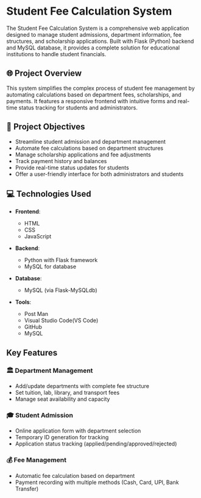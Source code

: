 # Student Fee Calculation System

The Student Fee Calculation System is a comprehensive web application designed to manage student admissions, department information, fee structures, and scholarship applications. Built with Flask (Python) backend and MySQL database, it provides a complete solution for educational institutions to handle student financials.

## 🌐 Project Overview
This system simplifies the complex process of student fee management by automating calculations based on department fees, scholarships, and payments. It features a responsive frontend with intuitive forms and real-time status tracking for students and administrators.

## 🎯 Project Objectives
- Streamline student admission and department management
- Automate fee calculations based on department structures
- Manage scholarship applications and fee adjustments
- Track payment history and balances
- Provide real-time status updates for students
- Offer a user-friendly interface for both administrators and students

## 💻 Technologies Used

- **Frontend**:
  - HTML
  - CSS
  - JavaScript

- **Backend**:
  - Python with Flask framework
  - MySQL for database

- **Database**:
  - MySQL (via Flask-MySQLdb)

- **Tools**:
  - Post Man
  - Visual Studio Code(VS Code)
  - GitHub
  - MySQL

## Key Features

### 🏛 Department Management
- Add/update departments with complete fee structure
- Set tuition, lab, library, and transport fees
- Manage seat availability and capacity

### 🎓 Student Admission
- Online application form with department selection
- Temporary ID generation for tracking
- Application status tracking (applied/pending/approved/rejected)

### 💰 Fee Management
- Automatic fee calculation based on department
- Payment recording with multiple methods (Cash, Card, UPI, Bank Transfer)
